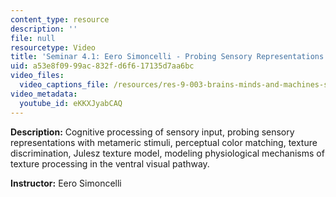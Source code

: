 ```yaml
---
content_type: resource
description: ''
file: null
resourcetype: Video
title: 'Seminar 4.1: Eero Simoncelli - Probing Sensory Representations'
uid: a53e8f09-99ac-832f-d6f6-17135d7aa6bc
video_files:
  video_captions_file: /resources/res-9-003-brains-minds-and-machines-summer-course-summer-2015/unit-4.-visual-intelligence/seminar-4.1-eero-simoncelli-probing-sensory-representations-1/eKKXJyabCAQ.vtt
video_metadata:
  youtube_id: eKKXJyabCAQ
---
```


**Description:** Cognitive processing of sensory input, probing sensory representations with metameric stimuli, perceptual color matching, texture discrimination, Julesz texture model, modeling physiological mechanisms of texture processing in the ventral visual pathway.

**Instructor:** Eero Simoncelli